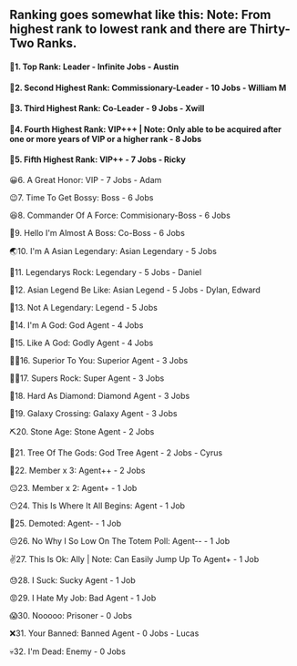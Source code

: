 ## Ranking goes somewhat like this: Note: From highest rank to lowest rank and there are Thirty-Two Ranks.
#### 🥇1. Top Rank: Leader - Infinite Jobs - Austin

#### 🥈2. Second Highest Rank: Commissionary-Leader - 10 Jobs - William M

#### 🥉3. Third Highest Rank: Co-Leader - 9 Jobs - Xwill

#### 🏅4. Fourth Highest Rank: VIP+++ | Note: Only able to be acquired after one or more years of VIP or a higher rank - 8 Jobs

#### 🏅5. Fifth Highest Rank: VIP++ - 7 Jobs - Ricky

😀6. A Great Honor: VIP - 7 Jobs - Adam

😉7. Time To Get Bossy: Boss - 6 Jobs

😆8. Commander Of A Force: Commisionary-Boss - 6 Jobs

🕺9. Hello I'm Almost A Boss: Co-Boss - 6 Jobs

🌏10. I'm A Asian Legendary: Asian Legendary - 5 Jobs

🐉11. Legendarys Rock: Legendary - 5 Jobs - Daniel

🧑12. Asian Legend Be Like: Asian Legend - 5 Jobs - Dylan, Edward

🐲13. Not A Legendary: Legend - 5 Jobs

🛐14. I'm A God: God Agent - 4 Jobs

🕎15. Like A God: Godly Agent - 4 Jobs

🦸‍♀️16. Superior To You: Superior Agent - 3 Jobs

🦹‍♂️17. Supers Rock: Super Agent - 3 Jobs

💎18. Hard As Diamond: Diamond Agent - 3 Jobs

🌌19. Galaxy Crossing: Galaxy Agent - 3 Jobs

⛏20. Stone Age: Stone Agent - 2 Jobs

🌲21. Tree Of The Gods: God Tree Agent - 2 Jobs - Cyrus

🙂22. Member x 3: Agent++ - 2 Jobs

😐23. Member x 2: Agent+ - 1 Job

😶24. This Is Where It All Begins: Agent - 1 Job

🤨25. Demoted: Agent- - 1 Job

😔26. No Why I So Low On The Totem Poll: Agent-- - 1 Job

✌27. This Is Ok: Ally | Note: Can Easily Jump Up To Agent+ - 1 Job

😓28. I Suck: Sucky Agent - 1 Job

😡29. I Hate My Job: Bad Agent - 1 Job

😱30. Nooooo: Prisoner - 0 Jobs

❌31. Your Banned: Banned Agent - 0 Jobs - Lucas

💀32. I'm Dead: Enemy - 0 Jobs
